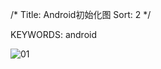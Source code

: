 /*
    Title: Android初始化图
    Sort: 2
    */

KEYWORDS: android


![01](%image_url%/2017/2017031101.png)